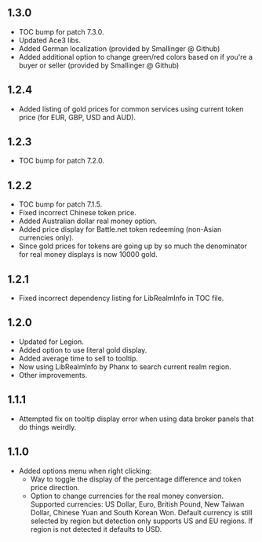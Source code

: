 ## 1.3.0
* TOC bump for patch 7.3.0.
* Updated Ace3 libs.
* Added German localization (provided by Smallinger @ Github)
* Added additional option to change green/red colors based on if you're a buyer or seller (provided by Smallinger @ Github)

## 1.2.4
* Added listing of gold prices for common services using current token price (for EUR, GBP, USD and AUD).

## 1.2.3
* TOC bump for patch 7.2.0.

## 1.2.2
* TOC bump for patch 7.1.5.
* Fixed incorrect Chinese token price.
* Added Australian dollar real money option.
* Added price display for Battle.net token redeeming (non-Asian currencies only).
* Since gold prices for tokens are going up by so much the denominator for real money displays is now 10000 gold.

## 1.2.1
* Fixed incorrect dependency listing for LibRealmInfo in TOC file.

## 1.2.0
* Updated for Legion.
* Added option to use literal gold display.
* Added average time to sell to tooltip.
* Now using LibRealmInfo by Phanx to search current realm region.
* Other improvements.

## 1.1.1
* Attempted fix on tooltip display error when using data broker panels that do things weirdly.

## 1.1.0
* Added options menu when right clicking:
	* Way to toggle the display of the percentage difference and token price direction.
	* Option to change currencies for the real money conversion. Supported currencies: US Dollar, Euro, British Pound, New Taiwan Dollar, Chinese Yuan and South Korean Won. Default currency is still selected by region but detection only supports US and EU regions. If region is not detected it defaults to USD.